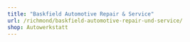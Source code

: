 ```yaml
---
title: "Baskfield Automotive Repair & Service"
url: /richmond/baskfield-automotive-repair-und-service/
shop: Autowerkstatt
---
```

